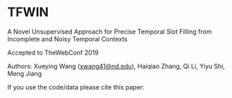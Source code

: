 # TFWIN
A Novel Unsupervised Approach for Precise Temporal Slot Filling from Incomplete and Noisy Temporal Contexts

Accepted to TheWebConf 2019

Authors: Xueying Wang (xwang41@nd.edu), Haiqiao Zhang, Qi Li, Yiyu Shi, Meng Jiang

If you use the code/data please cite this paper: 

